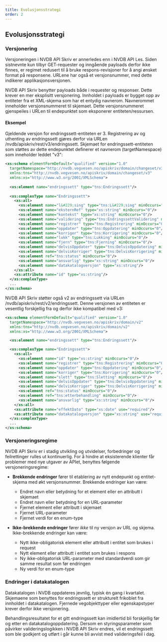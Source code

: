 ```yaml
---
title: Evolusjonsstrategi
order: 2
---
```


## Evolusjonsstrategi

### Versjonering

Versjoneringen i NVDB API Skriv er annerledes enn i NVDB API Les. Siden sistnevnte kun tilbyr GET-requester og inngående payloads
derfor ikke finnes, er regimet redusert til å bruke respons-revisjoner for å angi ønsket format på responsene. URLene har også et versjonsnummer,
med dette indikerer applikasjonsversjonen.

NVDB API Skriv benytter payloads både i requester og responser. Dette krever en mer eksplisitt versjonering. Innholdet i payloads er bygget opp
av entiteter fra et XML-skjema som har et entydig navnerom. Navnerommet inneholder versjonsnummeret til skjemaet. Dette versjonsnummeret
gjenspeiles i URLen til endepunktet som eksponerer entiteten/ressursen.
 
#### Eksempel

Gjeldende versjon for endringssett-entiteten er 3. Registrering av og uthenting av endringssett gjøres derfor via URLen /nvdb/apiskriv/rest/v3/endringssett.
Skjemaet for endringssett-entiteten som støttes av dette endepunktet definerer et navnerom (targetNamespace) som inneholder leddet "v3":

```xml
<xs:schema elementFormDefault="qualified" version="1.0"
  targetNamespace="http://nvdb.vegvesen.no/apiskriv/domain/changeset/v3"
  xmlns:tns="http://nvdb.vegvesen.no/apiskriv/domain/changeset/v3"
  xmlns:xs="http://www.w3.org/2001/XMLSchema">
  
  <xs:element name="endringssett" type="tns:Endringssett"/>
  
  <xs:complexType name="Endringssett">
    <xs:all>
      <xs:element name="l&#229;sing" type="tns:L&#229;sing" minOccurs="0"/>
      <xs:element name="eksternRef" type="xs:string" minOccurs="0"/>
      <xs:element name="kontekst" type="xs:string" minOccurs="0"/>
      <xs:element name="validering" type="tns:EndringssettValidering" minOccurs="0"/>
      <xs:element name="registrer" type="tns:Registrering" minOccurs="0"/>
      <xs:element name="oppdater" type="tns:Oppdatering" minOccurs="0"/>
      <xs:element name="korriger" type="tns:Korrigering" minOccurs="0"/>
      <xs:element name="lukk" type="tns:Lukking" minOccurs="0"/>
      <xs:element name="fjern" type="tns:Fjerning" minOccurs="0"/>
      <xs:element name="delvisOppdater" type="tns:DelvisOppdatering" minOccurs="0"/>
      <xs:element name="delvisKorriger" type="tns:DelvisKorrigering" minOccurs="0"/>
      <xs:element ref="tns:status" minOccurs="0"/>
      <xs:element name="ansvarlig" type="xs:string" minOccurs="0"/>
      <xs:element name="datakatalogversjon" type="xs:string"/>
    </xs:all>
    <xs:attribute name="id" type="xs:string"/>
  </xs:complexType>
  ...
</xs:schema>
```

NVDB API Skriv støtter også v2 av endringssett via URLen /nvdb/apiskriv/rest/v2/endringssett. Denne versjonen av entiteten er
vesentlig forskjellig fra og derfor ikke kompatibel med v3:

```xml
<xs:schema elementFormDefault="qualified" version="1.0"
  targetNamespace="http://nvdb.vegvesen.no/apiskriv/domain/v2"
  xmlns:tns="http://nvdb.vegvesen.no/apiskriv/domain/v2"
  xmlns:xs="http://www.w3.org/2001/XMLSchema">

  <xs:element name="endringssett" type="tns:Endringssett"/>

  <xs:complexType name="Endringssett">
    <xs:all>
      <xs:element name="id" type="xs:string" minOccurs="0"/>
      <xs:element name="registrer" type="tns:Registrering" minOccurs="0"/>
      <xs:element name="oppdater" type="tns:Oppdatering" minOccurs="0"/>
      <xs:element name="korriger" type="tns:Korrigering" minOccurs="0"/>
      <xs:element name="slett" type="tns:Sletting" minOccurs="0"/>
      <xs:element name="delvisOppdater" type="tns:DelvisOppdatering" minOccurs="0"/>
      <xs:element name="delvisKorriger" type="tns:DelvisKorrigering" minOccurs="0"/>
      <xs:element ref="tns:status" minOccurs="0"/>
      <xs:element ref="tns:etterbehandling" minOccurs="0"/>
      <xs:element name="ansvarlig" type="xs:string" minOccurs="0"/>
    </xs:all>
    <xs:attribute name="effektDato" type="xs:date" use="required"/>
    <xs:attribute name="datakatalogversjon" type="xs:string" use="required"/>
  </xs:complexType>
  ...
</xs:schema>
```

### Versjoneringsregime

NVDB API Skriv er i stadig utvikling og utvidelser, forbedringer og feilrettinger rulles ut kontinuerlig. For å hindre at eksisterende
klienter får problemer med nye utgaver av APIet, benyttes følgende versjoneringsregime:

* **Brekkende endringer** fører til etablering av nytt endepunkt og entitet-skjema med økt versjonsnummer. Brekkende endringer
kan være:
  * Endret navn eller betydning for et element eller en attributt i skjemaet
  * Endret navn eller betydning for en URL-parameter
  * Fjernet element eller attributt i skjemaet
  * Fjernet URL-parameter
  * Fjernet verdi for en enum-type
  
* **Ikke-brekkende endringer** fører _ikke_ til ny versjon av URL og skjema. Ikke-brekkende endringer kan være:
  * Nytt ikke-obligatorisk element eller attributt i entitet som brukes i request
  * Nytt element eller attributt i entitet som brukes i respons
  * Ny ikke-obligatorisk URL-parameter med standardverdi som gir samme resultat som før endringen
  * Ny verdi for en enum-type
     
### Endringer i datakatalogen

Datakatalogen i NVDB oppdateres jevnlig, typisk én gang i kvartalet. Skjemaene som benyttes for endringssett er strukturelt
frikoblet fra innholdet i datakatalogen. Fjernede vegobjekttyper eller egenskapstyper krever derfor ikke versjonering.

Behandlingsresultatet for et gitt endringssett kan imidlertid bli forskjellig før og etter en datakatalogoppdatering. Dersom
en styringsparameter som påvirker valideringslogikken i NVDB API Skriv endres, vil et endringssett som ble godkjent og utført i går
kunne bli avvist med valideringsfeil i dag.
